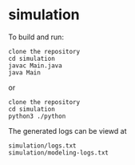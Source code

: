 # simulation

To build and run: 
```
clone the repository
cd simulation
javac Main.java
java Main
```
or 
```
clone the repository
cd simulation
python3 ./python 
```
The generated logs can be viewd at
```
simulation/logs.txt
simulation/modeling-logs.txt
```
